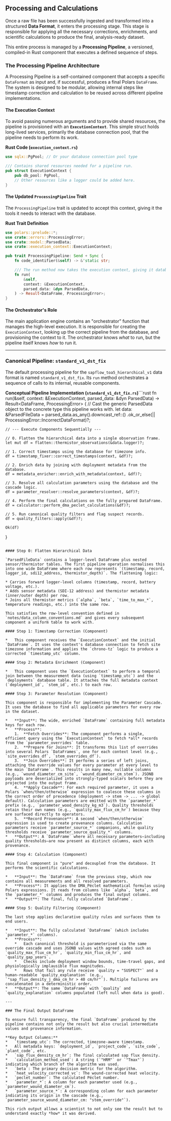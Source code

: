 ## Processing and Calculations

Once a raw file has been successfully ingested and transformed into a structured **Data Format**, it enters the processing stage. This stage is responsible for applying all the necessary corrections, enrichments, and scientific calculations to produce the final, analysis-ready dataset.

This entire process is managed by a **Processing Pipeline**, a versioned, compiled-in Rust component that executes a defined sequence of steps.

### The Processing Pipeline Architecture

A Processing Pipeline is a self-contained component that accepts a specific `DataFormat` as input and, if successful, produces a final Polars `DataFrame`. The system is designed to be modular, allowing internal steps like timestamp correction and calculation to be reused across different pipeline implementations.

#### The Execution Context

To avoid passing numerous arguments and to provide shared resources, the pipeline is provisioned with an **`ExecutionContext`**. This simple struct holds long-lived services, primarily the database connection pool, that the pipeline needs to perform its work.

**Rust Code (`execution_context.rs`)**
```rust
use sqlx::PgPool; // Or your database connection pool type

/// Contains shared resources needed for a pipeline run.
pub struct ExecutionContext {
    pub db_pool: PgPool,
    // Other resources like a logger could be added here.
}
```

#### The Updated `ProcessingPipeline` Trait

The `ProcessingPipeline` trait is updated to accept this context, giving it the tools it needs to interact with the database.

**Rust Trait Definition**
```rust
use polars::prelude::*;
use crate::errors::ProcessingError;
use crate::model::ParsedData;
use crate::execution_context::ExecutionContext;

pub trait ProcessingPipeline: Send + Sync {
    fn code_identifier(&self) -> &'static str;

    /// The run method now takes the execution context, giving it database access.
    fn run(
        &self,
        context: &ExecutionContext,
        parsed_data: &dyn ParsedData,
    ) -> Result<DataFrame, ProcessingError>;
}
```

#### The Orchestrator's Role

The main application engine contains an "orchestrator" function that manages the high-level execution. It is responsible for creating the `ExecutionContext`, looking up the correct pipeline from the database, and provisioning the context to it. The orchestrator knows *what* to run, but the pipeline itself knows *how* to run it.

---

### Canonical Pipeline: `standard_v1_dst_fix`

The default processing pipeline for the `sapflow_toa5_hierarchical_v1` data format is named `standard_v1_dst_fix`. Its `run` method orchestrates a sequence of calls to its internal, reusable components.

**Conceptual Pipeline Implementation (`standard_v1_dst_fix.rs`)**```rust
fn run(&self, context: &ExecutionContext, parsed_data: &dyn ParsedData) -> Result<DataFrame, ProcessingError> {
    // Cast the generic ParsedData object to the concrete type this pipeline works with.
    let data: &ParsedFileData = parsed_data.as_any().downcast_ref::<ParsedFileData>()
        .ok_or_else(|| ProcessingError::IncorrectDataFormat)?;

    // --- Execute Components Sequentially ---

    // 0. Flatten the hierarchical data into a single observation frame.
    let mut df = flatten::thermistor_observations(&data.logger)?;

    // 1. Correct timestamps using the database for timezone info.
    df = timestamp_fixer::correct_timestamps(context, &df)?;

    // 2. Enrich data by joining with deployment metadata from the database.
    df = metadata_enricher::enrich_with_metadata(context, &df)?;

    // 3. Resolve all calculation parameters using the database and the cascade logic.
    df = parameter_resolver::resolve_parameters(context, &df)?;

    // 4. Perform the final calculations on the fully prepared DataFrame.
    df = calculator::perform_dma_peclet_calculations(&df)?;

    // 5. Run canonical quality filters and flag suspect records.
    df = quality_filters::apply(&df)?;

    Ok(df)
}
```

#### Step 0: Flatten Hierarchical Data

`ParsedFileData` contains a logger-level DataFrame plus nested sensor/thermistor tables. The first pipeline operation normalises this into one wide DataFrame where each row represents `(timestamp, record, logger_id, sdi12_address, thermistor_depth)`. The flattening logic:

* Carries forward logger-level columns (timestamp, record, battery voltage, etc.).
* Adds sensor metadata (SDI-12 address) and thermistor metadata (inner/outer depth) per row.
* Joins all thermistor metrics (`alpha`, `beta`, `time_to_max_*`, temperature readings, etc.) into the same row.

This satisfies the row-level convention defined in `notes/data_column_conventions.md` and gives every subsequent component a uniform table to work with.

#### Step 1: Timestamp Correction (Component)

*   This component receives the `ExecutionContext` and the initial `DataFrame`. It uses the context's database connection to fetch site timezone information and applies the `chrono-tz` logic to produce a corrected `timestamp_utc` column.

#### Step 2: Metadata Enrichment (Component)

*   This component uses the `ExecutionContext` to perform a temporal join between the measurement data (using `timestamp_utc`) and the `deployments` database table. It attaches the full metadata context (`deployment_id`, `stem_id`, etc.) to each row.

#### Step 3: Parameter Resolution (Component)

This component is responsible for implementing the Parameter Cascade. It uses the database to find all applicable parameters for every row in the dataset.

*   **Input**: The wide, enriched `DataFrame` containing full metadata keys for each row.
*   **Process**:
    1.  **Fetch Overrides**: The component performs a single, efficient query using the `ExecutionContext` to fetch *all* records from the `parameter_overrides` table.
    2.  **Prepare for Joins**: It transforms this list of overrides into several Polars `DataFrames`, one for each context level (e.g., `site_overrides_df`, `stem_overrides_df`).
    3.  **Join Overrides**: It performs a series of left joins, attaching the override values for every parameter at every level to the main `DataFrame`. This results in many new, nullable columns (e.g., `wound_diameter_cm_site`, `wound_diameter_cm_stem`). JSONB payloads are deserialized into strongly-typed scalars before they are projected into the output frame.
    4.  **Apply Cascade**: For each required parameter, it uses a Polars `when/then/otherwise` expression to coalesce these columns in the correct order of precedence (deployment -> stem -> ... -> global default). Calculation parameters are emitted with the `parameter_*` prefix (e.g., `parameter_wood_density_kg_m3`). Quality thresholds retain their own names (e.g., `quality_max_flux_cm_hr`) because they are surfaced directly to operators.
    5.  **Record Provenance**: A second `when/then/otherwise` expression is used to create provenance columns. Calculation parameters receive `parameter_source_*` companions, while quality thresholds receive `parameter_source_quality_*` columns.
*   **Output**: A `DataFrame` where all necessary parameters—including quality thresholds—are now present as distinct columns, each with provenance.

#### Step 4: Calculation (Component)

This final component is "pure" and decoupled from the database. It performs the scientific calculations.

*   **Input**: The `DataFrame` from the previous step, which now contains all measurements and all resolved parameters.
*   **Process**: It applies the DMA_Péclet mathematical formulas using Polars expressions. It reads from columns like `alpha`, `beta`, and the `parameter_*` columns and produces the final output columns.
*   **Output**: The final, fully calculated `DataFrame`.

#### Step 5: Quality Filtering (Component)

The last step applies declarative quality rules and surfaces them to end users.

*   **Input**: The fully calculated `DataFrame` (which includes `parameter_*` columns).
*   **Process**:
    *   Each canonical threshold is parameterised via the same override cascade and uses JSONB values with agreed codes such as `quality_max_flux_cm_hr`, `quality_min_flux_cm_hr`, and `quality_gap_years`.
    *   Checks include deployment window bounds, time-travel gaps, and physiologically implausible flux magnitudes.
    *   Rows that fail any rule receive `quality = "SUSPECT"` and a human-readable `quality_explanation` (e.g., `"sap_flux_density_j_dma_cm_hr > 40 cm/hr"`). Multiple failures are concatenated in a deterministic order.
*   **Output**: The same `DataFrame` with `quality` and `quality_explanation` columns populated (left null when data is good).

---

### The Final Output DataFrame

To ensure full transparency, the final `DataFrame` produced by the pipeline contains not only the result but also crucial intermediate values and provenance information.

**Key Output Columns:**
*   `timestamp_utc`: The corrected, timezone-aware timestamp.
*   All metadata keys: `deployment_id`, `project_code`, `site_code`, `plant_code`, etc.
*   `sap_flux_density_cm_hr`: The final calculated sap flux density.
*   `calculation_method_used`: A string (`"HRM"` or `"Tmax"`) indicating which branch of the algorithm was used.
*   `beta`: The primary decision metric for the algorithm.
*   `heat_velocity_corrected_vc`: The wound-corrected heat velocity.
*   `peclet_number`: The calculated Péclet number.
*   `parameter_*`: A column for each parameter used (e.g., `parameter_wound_diameter_cm`).
*   `parameter_source_*`: A corresponding column for each parameter indicating its origin in the cascade (e.g., `parameter_source_wound_diameter_cm: "stem_override"`).

This rich output allows a scientist to not only see the result but to understand exactly *how* it was derived.
